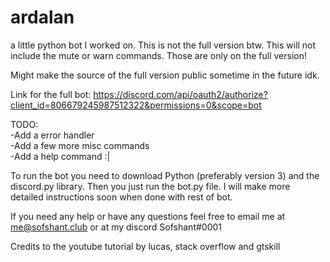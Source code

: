 # ardalan
a little python bot I worked on.
This is not the full version btw. This will not include the mute or warn commands. Those are only on the full version!

Might make the source of the full version public sometime in the future idk.

Link for the full bot: https://discord.com/api/oauth2/authorize?client_id=806679245987512322&permissions=0&scope=bot

TODO: <br>
 -Add a error handler<br>
 -Add a few more misc commands<br>
 -Add a help command :|

To run the bot you need to download Python (preferably version 3) and the discord.py library. Then you just run the bot.py file.
I will make more detailed instructions soon when done with rest of bot.

If you need any help or have any questions feel free to email me at me@sofshant.club or at my discord Sofshant#0001

Credits to the youtube tutorial by lucas, stack overflow and gtskill
